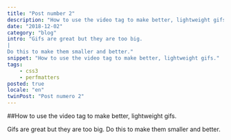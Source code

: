 ```yaml
---
title: "Post number 2"
description: "How to use the video tag to make better, lightweight gifs."
date: "2018-12-02"
category: "blog"
intro: "Gifs are great but they are too big.
|
Do this to make them smaller and better."
snippet: "How to use the video tag to make better, lightweight gifs."
tags:
    - css3
    - perfmatters
posted: true
locale: "en"
twinPost: "Post numero 2"
---
```


##How to use the video tag to make better, lightweight gifs.

Gifs are great but they are too big. Do this to make them smaller and better.